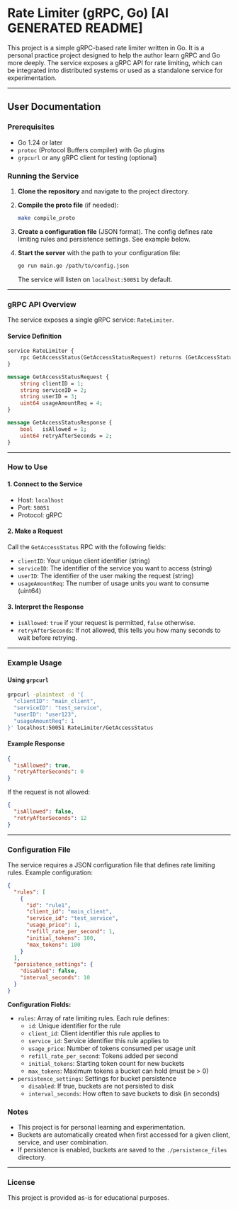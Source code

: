 # Rate Limiter (gRPC, Go) [AI GENERATED README]

This project is a simple gRPC-based rate limiter written in Go. It is a personal practice project designed to help the author learn gRPC and Go more deeply. The service exposes a gRPC API for rate limiting, which can be integrated into distributed systems or used as a standalone service for experimentation.

---

## User Documentation

### Prerequisites

- Go 1.24 or later
- `protoc` (Protocol Buffers compiler) with Go plugins
- `grpcurl` or any gRPC client for testing (optional)

### Running the Service

1. **Clone the repository** and navigate to the project directory.

2. **Compile the proto file** (if needed):

   ```sh
   make compile_proto
   ```

3. **Create a configuration file** (JSON format). The config defines rate limiting rules and persistence settings. See example below.

4. **Start the server** with the path to your configuration file:

   ```sh
   go run main.go /path/to/config.json
   ```

   The service will listen on `localhost:50051` by default.

---

### gRPC API Overview

The service exposes a single gRPC service: `RateLimiter`.

#### Service Definition

```proto
service RateLimiter {
    rpc GetAccessStatus(GetAccessStatusRequest) returns (GetAccessStatusResponse) {}
}

message GetAccessStatusRequest {
    string clientID = 1;
    string serviceID = 2;
    string userID = 3;
    uint64 usageAmountReq = 4;
}

message GetAccessStatusResponse {
    bool   isAllowed = 1;
    uint64 retryAfterSeconds = 2;
}
```

---

### How to Use

#### 1. Connect to the Service

- Host: `localhost`
- Port: `50051`
- Protocol: gRPC

#### 2. Make a Request

Call the `GetAccessStatus` RPC with the following fields:

- `clientID`: Your unique client identifier (string)
- `serviceID`: The identifier of the service you want to access (string)
- `userID`: The identifier of the user making the request (string)
- `usageAmountReq`: The number of usage units you want to consume (uint64)

#### 3. Interpret the Response

- `isAllowed`: `true` if your request is permitted, `false` otherwise.
- `retryAfterSeconds`: If not allowed, this tells you how many seconds to wait before retrying.

---

### Example Usage

#### Using `grpcurl`

```sh
grpcurl -plaintext -d '{
  "clientID": "main_client",
  "serviceID": "test_service",
  "userID": "user123",
  "usageAmountReq": 1
}' localhost:50051 RateLimiter/GetAccessStatus
```

#### Example Response

```json
{
  "isAllowed": true,
  "retryAfterSeconds": 0
}
```

If the request is not allowed:

```json
{
  "isAllowed": false,
  "retryAfterSeconds": 12
}
```

---

### Configuration File

The service requires a JSON configuration file that defines rate limiting rules. Example configuration:

```json
{
  "rules": [
    {
      "id": "rule1",
      "client_id": "main_client",
      "service_id": "test_service",
      "usage_price": 1,
      "refill_rate_per_second": 1,
      "initial_tokens": 100,
      "max_tokens": 100
    }
  ],
  "persistence_settings": {
    "disabled": false,
    "interval_seconds": 10
  }
}
```

**Configuration Fields:**
- `rules`: Array of rate limiting rules. Each rule defines:
  - `id`: Unique identifier for the rule
  - `client_id`: Client identifier this rule applies to
  - `service_id`: Service identifier this rule applies to
  - `usage_price`: Number of tokens consumed per usage unit
  - `refill_rate_per_second`: Tokens added per second
  - `initial_tokens`: Starting token count for new buckets
  - `max_tokens`: Maximum tokens a bucket can hold (must be > 0)
- `persistence_settings`: Settings for bucket persistence
  - `disabled`: If true, buckets are not persisted to disk
  - `interval_seconds`: How often to save buckets to disk (in seconds)

### Notes

- This project is for personal learning and experimentation.
- Buckets are automatically created when first accessed for a given client, service, and user combination.
- If persistence is enabled, buckets are saved to the `./persistence_files` directory.

---

### License

This project is provided as-is for educational purposes.
